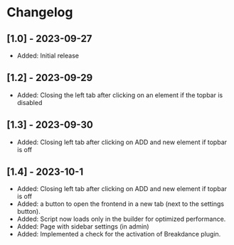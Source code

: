 # Changelog

## [1.0] - 2023-09-27
- Added: Initial release

## [1.2] - 2023-09-29
- Added: Closing the left tab after clicking on an element if the topbar is disabled

## [1.3] - 2023-09-30
- Added: Closing left tab after clicking on ADD and new element if topbar is off

## [1.4] - 2023-10-1
- Added: Closing left tab after clicking on ADD and new element if topbar is off
- Added: a button to open the frontend in a new tab (next to the settings button).
- Added: Script now loads only in the builder for optimized performance.
- Added: Page with sidebar settings (in admin)
- Added: Implemented a check for the activation of Breakdance plugin.
